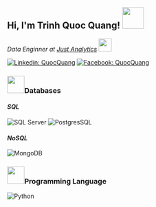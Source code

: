 <h2>Hi, I'm Trinh Quoc Quang! <img src="https://media.giphy.com/media/fkZukR450RQ1qnGaq9/giphy.gif" width="50"></h2>
<p><em>Data Enginner at <a href="https://www.justanalytics.com/">Just Analytics</a> <img src="https://media.giphy.com/media/BDSncqgMtH3DcDiVwd/giphy.gif" width="30"></em></p>

[![Linkedin: QuocQuang](https://img.shields.io/badge/-QuocQuang-blue?style=flat-square&logo=Linkedin&logoColor=white&link=https://www.linkedin.com/in/trinh-quoc-quang/)](https://www.linkedin.com/in/trinh-quoc-quang/)
[![Facebook: QuocQuang](https://img.shields.io/badge/-QuocQuang-blue?style=flat-square&logo=facebook&logoColor=white)](https://www.facebook.com/Quangtrinh1993)

### <img src="https://media.giphy.com/media/IauL6LvGNlT3ffhcqq/giphy.gif" width="40">Databases
#### *SQL*
![SQL Server](https://img.shields.io/badge/Microsoft_SQL_Server-CC2927?style=for-the-badge&logo=microsoft-sql-server&logoColor=white)
![PostgresSQL](https://img.shields.io/badge/PostgreSQL-316192?style=for-the-badge&logo=postgresql&logoColor=white)

#### *NoSQL*
![MongoDB](https://img.shields.io/badge/MongoDB-4EA94B?style=for-the-badge&logo=mongodb&logoColor=white)

### <img src="https://media.giphy.com/media/1sgetPM00wWqJpVUTl/giphy.gif" width="40">Programming Language
![Python](https://img.shields.io/badge/Python-3776AB?style=for-the-badge&logo=python&logoColor=white)
